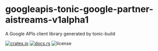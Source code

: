 # googleapis-tonic-google-partner-aistreams-v1alpha1

A Google APIs client library generated by tonic-build

[![crates.io](https://img.shields.io/crates/v/googleapis-tonic-google-partner-aistreams-v1alpha1)](https://crates.io/crates/googleapis-tonic-google-partner-aistreams-v1alpha1)
[![docs.rs](https://img.shields.io/docsrs/googleapis-tonic-google-partner-aistreams-v1alpha1)](https://docs.rs/googleapis-tonic-google-partner-aistreams-v1alpha1)
![license](https://img.shields.io/crates/l/googleapis-tonic-google-partner-aistreams-v1alpha1)
